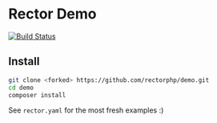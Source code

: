 # Rector Demo

[![Build Status](https://img.shields.io/travis/rectorphp/demo/master.svg?style=flat-square)](https://travis-ci.org/rectorphp/demo)

## Install

```bash
git clone <forked> https://github.com/rectorphp/demo.git
cd demo
composer install
```

See `rector.yaml` for the most fresh examples :)